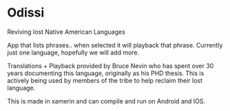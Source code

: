 # Odissi
Reviving lost Native American Languages

App that lists phrases.. when selected it will playback that phrase.  Currently just one language, hopefully we will add 
more.

Translations + Playback provided by Bruce Nevin who has spent over 30 years documenting this language, originally as his PHD thesis.  This is actively being used by members of the tribe to help reclaim their lost language.

This is made in xamerin and can compile and run on Android and IOS.

